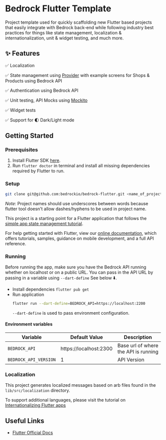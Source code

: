 # Bedrock Flutter Template

Project template used for quickly scaffolding new Flutter based projects that easily integrate with 
Bedrock back-end while following industry best practices for things like state management, 
localization & internationalization, unit & widget testing, and much more.

## ✨ Features

✅ Localization

✅ State management using [Provider](https://pub.dev/packages/provider) with example screens for Shops & Products using Bedrock API

✅ Authentication using Bedrock API

✅ Unit testing, API Mocks using [Mockito](https://pub.dev/packages/mockito)

✅ Widget tests

✅ Support for 🌓 Dark/Light mode


## Getting Started

### Prerequisites

1. Install Flutter SDK [here](https://flutter.dev/docs/get-started/install).
2. Run `flutter doctor` in terminal and install all missing dependencies required by Flutter to run.

### Setup

```bash
git clone git@github.com:bedrockio/bedrock-flutter.git <name_of_project>
```
_Note_: Project names should use underscores between words because flutter tool doesn't allow 
dashes/hyphens to be used in  project name.

This project is a starting point for a Flutter application that follows the
[simple app state management
tutorial](https://flutter.dev/docs/development/data-and-backend/state-mgmt/simple).

For help getting started with Flutter, view our
[online documentation](), which offers tutorials,
samples, guidance on mobile development, and a full API reference.

### Running

Before running the app, make sure you have the Bedrock API running whether on localhost or on a public URL. You can pass in the API URL by passing in a variable using `--dart-define` See below ⬇️.

- Install dependencies `flutter pub get`
- Run application
  ```bash
  flutter run --dart-define=BEDROCK_API=https://localhost:2200  
  ```
  `--dart-define` is used to pass environment configuration.

#### Environment variables

| Variable              | Default Value          | Description |
| -                     | -                      | -           |
| `BEDROCK_API`         | https://localhost:2300 | Base url of where the API is running |
| `BEDROCK_API_VERSION` | 1                      | API Version |

### Localization

This project generates localized messages based on arb files found in
the `lib/src/localization` directory.

To support additional languages, please visit the tutorial on
[Internationalizing Flutter
apps](https://flutter.dev/docs/development/accessibility-and-localization/internationalization)

## Useful Links

- [Flutter Official Docs](https://flutter.dev/docs)
